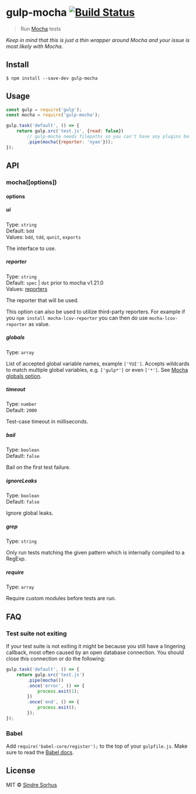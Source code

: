 # gulp-mocha [![Build Status](https://travis-ci.org/sindresorhus/gulp-mocha.svg?branch=master)](https://travis-ci.org/sindresorhus/gulp-mocha)

> Run [Mocha](https://github.com/mochajs/mocha/) tests

*Keep in mind that this is just a thin wrapper around Mocha and your issue is most likely with Mocha.*


## Install

```
$ npm install --save-dev gulp-mocha
```


## Usage

```js
const gulp = require('gulp');
const mocha = require('gulp-mocha');

gulp.task('default', () => {
	return gulp.src('test.js', {read: false})
		// gulp-mocha needs filepaths so you can't have any plugins before it
		.pipe(mocha({reporter: 'nyan'}));
});
```


## API

### mocha([options])

#### options

##### ui

Type: `string`  
Default: `bdd`  
Values: `bdd`, `tdd`, `qunit`, `exports`

The interface to use.

##### reporter

Type: `string`  
Default: `spec` | `dot` prior to mocha v1.21.0  
Values: [reporters](https://github.com/mochajs/mocha/tree/master/lib/reporters)

The reporter that will be used.

This option can also be used to utilize third-party reporters. For example if you `npm install mocha-lcov-reporter` you can then do use `mocha-lcov-reporter` as value.

##### globals

Type: `array`

List of accepted global variable names, example `['YUI']`. Accepts wildcards to match multiple global variables, e.g. `['gulp*']` or even `['*']`. See [Mocha globals option](http://mochajs.org/#globals-option).

##### timeout

Type: `number`  
Default: `2000`

Test-case timeout in milliseconds.

##### bail

Type: `boolean`  
Default: `false`

Bail on the first test failure.

##### ignoreLeaks

Type: `boolean`  
Default: `false`

Ignore global leaks.

##### grep

Type: `string`

Only run tests matching the given pattern which is internally compiled to a RegExp.

##### require

Type: `array`

Require custom modules before tests are run.


## FAQ

### Test suite not exiting

If your test suite is not exiting it might be because you still have a lingering callback, most often caused by an open database connection. You should close this connection or do the following:

```js
gulp.task('default', () => {
	return gulp.src('test.js')
		.pipe(mocha())
		.once('error', () => {
			process.exit(1);
		})
		.once('end', () => {
			process.exit();
		});
});
```

### Babel

Add `require('babel-core/register');` to the top of your `gulpfile.js`. Make sure to read the [Babel docs](https://babeljs.io/docs/usage/require/).


## License

MIT © [Sindre Sorhus](http://sindresorhus.com)
